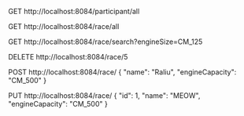 GET http://localhost:8084/participant/all

GET http://localhost:8084/race/all

GET http://localhost:8084/race/search?engineSize=CM_125

DELETE http://localhost:8084/race/5

POST http://localhost:8084/race/
{
"name": "Raliu",
"engineCapacity": "CM_500"
}

PUT http://localhost:8084/race/
{
"id": 1,
"name": "MEOW",
"engineCapacity": "CM_500"
}

